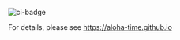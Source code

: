 ![ci-badge](https://github.com/ics-software-engineering/matrp/workflows/ci-matrp/badge.svg)

For details, please see https://aloha-time.github.io

